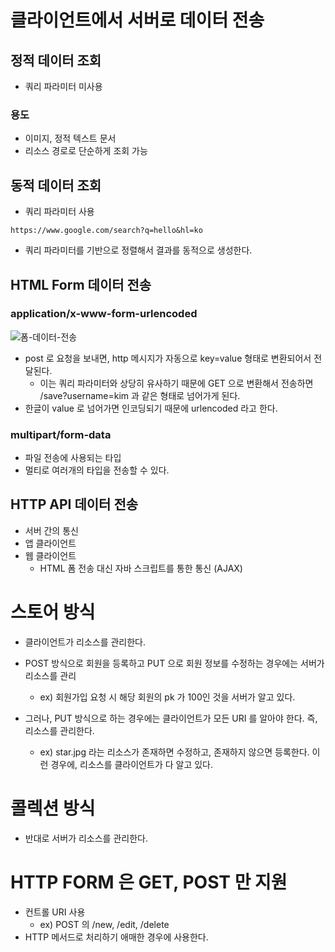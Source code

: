 # 클라이언트에서 서버로 데이터 전송

## 정적 데이터 조회

- 쿼리 파라미터 미사용

### 용도

- 이미지, 정적 텍스트 문서
- 리소스 경로로 단순하게 조회 가능

## 동적 데이터 조회

- 쿼리 파라미터 사용

```
https://www.google.com/search?q=hello&hl=ko
```

- 쿼리 파라미터를 기반으로 정렬해서 결과를 동적으로 생성한다.

## HTML Form 데이터 전송

### application/x-www-form-urlencoded

![폼-데이터-전송](https://github.com/Jin409/TodayILearned/assets/77621712/70931774-b9c0-484b-ac3e-996d37f571cd)

- post 로 요청을 보내면, http 메시지가 자동으로 key=value 형태로 변환되어서 전달된다.
    - 이는 쿼리 파라미터와 상당히 유사하기 때문에 GET 으로 변환해서 전송하면 /save?username=kim 과 같은 형태로 넘어가게 된다.
- 한글이 value 로 넘어가면 인코딩되기 때문에 urlencoded 라고 한다.

### multipart/form-data

- 파일 전송에 사용되는 타입
- 멀티로 여러개의 타입을 전송할 수 있다.

## HTTP API 데이터 전송

- 서버 간의 통신
- 앱 클라이언트
- 웹 클라이언트
    - HTML 폼 전송 대신 자바 스크립트를 통한 통신 (AJAX)

# 스토어 방식

- 클라이언트가 리소스를 관리한다.

- POST 방식으로 회원을 등록하고 PUT 으로 회원 정보를 수정하는 경우에는 서버가 리소스를 관리
    - ex) 회원가입 요청 시 해당 회원의 pk 가 100인 것을 서버가 알고 있다.
- 그러나, PUT 방식으로 하는 경우에는 클라이언트가 모든 URI 를 알아야 한다. 즉, 리소스를 관리한다.
    - ex) star.jpg 라는 리소스가 존재하면 수정하고, 존재하지 않으면 등록한다. 이런 경우에, 리소스를 클라이언트가 다 알고 있다.

# 콜렉션 방식

- 반대로 서버가 리소스를 관리한다.

# HTTP FORM 은 GET, POST 만 지원

- 컨트롤 URI 사용
    - ex) POST 의 /new, /edit, /delete
- HTTP 메서드로 처리하기 애매한 경우에 사용한다.

